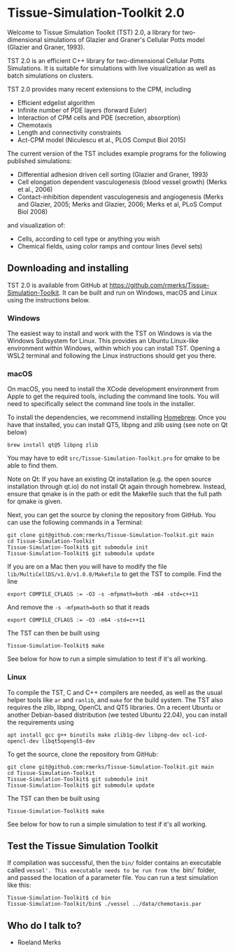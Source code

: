 # Tissue-Simulation-Toolkit 2.0

Welcome to Tissue Simulation Toolkit (TST) 2.0, a library for
two-dimensional simulations of Glazier and Graner's Cellular Potts
model (Glazier and Graner, 1993).

TST 2.0 is an efficient C++ library for two-dimensional Cellular Potts Simulations. It is suitable for simulations with live visualization as well as batch simulations on clusters.

TST 2.0 provides many recent extensions to the CPM, including
* Efficient edgelist algorithm
* Infinite number of PDE layers (forward Euler)
* Interaction of CPM cells and PDE (secretion, absorption)
* Chemotaxis
* Length and connectivity constraints
* Act-CPM model (Niculescu et al., PLOS Comput Biol 2015)

The current version of the TST includes example programs for the
following published simulations:

* Differential adhesion driven cell sorting (Glazier and Graner, 1993)
* Cell elongation dependent vasculogenesis (blood vessel growth) (Merks et al., 2006) 
* Contact-inhibition dependent vasculogenesis and angiogenesis (Merks and Glazier, 2005; Merks and Glazier, 2006; Merks et al, PLoS Comput Biol 2008)


and visualization of:

* Cells, according to cell type or anything you wish
* Chemical fields, using color ramps and contour lines (level sets)

## Downloading and installing

TST 2.0 is available from GitHub at https://github.com/rmerks/Tissue-Simulation-Toolkit. It can be built and run on Windows, macOS and Linux using the instructions below.

### Windows

The easiest way to install and work with the TST on Windows is via the Windows Subsystem for Linux. This provides an Ubuntu Linux-like environment within Windows, within which you can install TST. Opening a WSL2 terminal and following the Linux instructions should get you there.

### macOS

On macOS, you need to install the XCode development environment from Apple to get the required tools, including the command line tools. You will need to specifically select the command line tools in the installer.

To install the dependencies, we recommend installing [Homebrew](https://brew.sh). Once you have that installed, you can install QT5, libpng and zlib using (see note on Qt below)

```
brew install qt@5 libpng zlib
```

You may have to edit `src/Tissue-Simulation-Toolkit.pro` for qmake to be able to find them. 

Note on Qt: If you have an existing Qt installation (e.g. the open source installation through qt.io)  do not install Qt again through homebrew. Instead, ensure that qmake is in the path or edit the Makefile such that the full path for qmake is given. 

Next, you can get the source by cloning the repository from GitHub. You can use the following commands in a Terminal:

```
git clone git@github.com:rmerks/Tissue-Simulation-Toolkit.git main
cd Tissue-Simulation-Toolkit
Tissue-Simulation-Toolkit$ git submodule init
Tissue-Simulation-Toolkit$ git submodule update
```

If you are on a Mac then you will have to modify the file `lib/MultiCellDS/v1.0/v1.0.0/Makefile` to get the TST to compile. Find the line

```
export COMPILE_CFLAGS := -O3 -s -mfpmath=both -m64 -std=c++11
```

And remove the `-s -mfpmath=both` so that it reads

```
export COMPILE_CFLAGS := -O3 -m64 -std=c++11
```

The TST can then be built using

```
Tissue-Simulation-Toolkit$ make
```

See below for how to run a simple simulation to test if it's all working.

### Linux

To compile the TST, C and C++ compilers are needed, as well as the usual helper tools like `ar` and `ranlib`, and `make` for the build system. The TST also requires the zlib, libpng, OpenCL and QT5 libraries. On a recent Ubuntu or another Debian-based distribution (we tested Ubuntu 22.04), you can install the requirements using

```apt install gcc g++ binutils make zlib1g-dev libpng-dev ocl-icd-opencl-dev libqt5opengl5-dev```

To get the source, clone the repository from GitHub:

```
git clone git@github.com:rmerks/Tissue-Simulation-Toolkit.git main
cd Tissue-Simulation-Toolkit
Tissue-Simulation-Toolkit$ git submodule init
Tissue-Simulation-Toolkit$ git submodule update
```

The TST can then be built using

```
Tissue-Simulation-Toolkit$ make
```

See below for how to run a simple simulation to test if it's all working.

## Test the Tissue Simulation Toolkit

If compilation was successful, then the `bin/` folder contains an executable called `vessel'. This executable needs to be run from the `bin/` folder, and passed the location of a parameter file. You can run a test simulation like this:

```
Tissue-Simulation-Toolkit$ cd bin
Tissue-Simulation-Toolkit/bin$ ./vessel ../data/chemotaxis.par
```

## Who do I talk to?

* Roeland Merks
